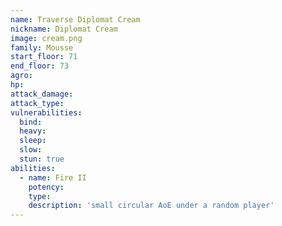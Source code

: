 ```yaml
---
name: Traverse Diplomat Cream
nickname: Diplomat Cream
image: cream.png
family: Mousse
start_floor: 71
end_floor: 73
agro: 
hp: 
attack_damage: 
attack_type: 
vulnerabilities:
  bind: 
  heavy: 
  sleep: 
  slow: 
  stun: true
abilities:
  - name: Fire II
    potency: 
    type: 
    description: 'small circular AoE under a random player'
---
```

